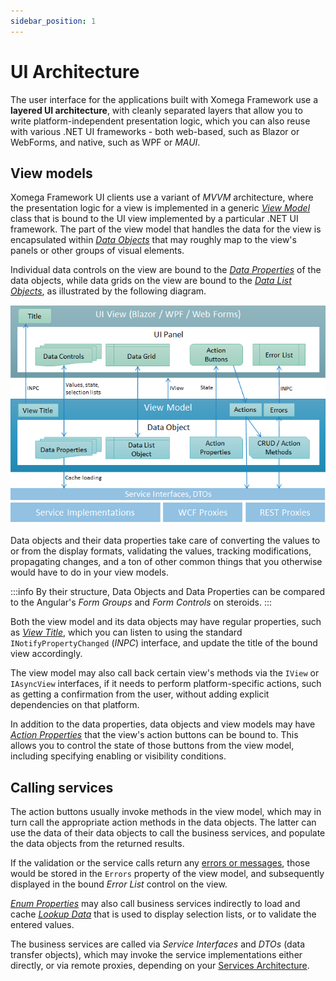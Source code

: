 ```yaml
---
sidebar_position: 1
---
```


# UI Architecture

The user interface for the applications built with Xomega Framework use a **layered UI architecture**, with cleanly separated layers that allow you to write platform-independent presentation logic, which you can also reuse with various .NET UI frameworks - both web-based, such as Blazor or WebForms, and native, such as WPF or *MAUI*.

## View models

Xomega Framework UI clients use a variant of *MVVM* architecture, where the presentation logic for a view is implemented in a generic [*View Model*](vm/view-models) class that is bound to the UI view implemented by a particular .NET UI framework. The part of the view model that handles the data for the view is encapsulated within [*Data Objects*](data-objects) that may roughly map to the view's panels or other groups of visual elements.

Individual data controls on the view are bound to the [*Data Properties*](properties/base) of the data objects, while data grids on the view are bound to the [*Data List Objects*](data-lists), as illustrated by the following diagram.

![UI architecture](img/ui_arch.png)

Data objects and their data properties take care of converting the values to or from the display formats, validating the values, tracking modifications, propagating changes, and a ton of other common things that you otherwise would have to do in your view models.

:::info
By their structure, Data Objects and Data Properties can be compared to the Angular's *Form Groups* and *Form Controls* on steroids.
:::

Both the view model and its data objects may have regular properties, such as [*View Title*](vm/view-models#view-title), which you can listen to using the standard `INotifyPropertyChanged` (*INPC*) interface, and update the title of the bound view accordingly.

The view model may also call back certain view's methods via the `IView` or `IAsyncView` interfaces, if it needs to perform platform-specific actions, such as getting a confirmation from the user, without adding explicit dependencies on that platform.

In addition to the data properties, data objects and view models may have [*Action Properties*](properties/action) that the view's action buttons can be bound to. This allows you to control the state of those buttons from the view model, including specifying enabling or visibility conditions.

## Calling services

The action buttons usually invoke methods in the view model, which may in turn call the appropriate action methods in the data objects. The latter can use the data of their data objects to call the business services, and populate the data objects from the returned results.

If the validation or the service calls return any [errors or messages](../services/errors), those would be stored in the `Errors` property of the view model, and subsequently displayed in the bound *Error List* control on the view.

[*Enum Properties*](properties/enum) may also call business services indirectly to load and cache [*Lookup Data*](lookup) that is used to display selection lists, or to validate the entered values.

The business services are called via *Service Interfaces* and *DTOs* (data transfer objects), which may invoke the service implementations either directly, or via remote proxies, depending on your [Services Architecture](../services/common#architecture).